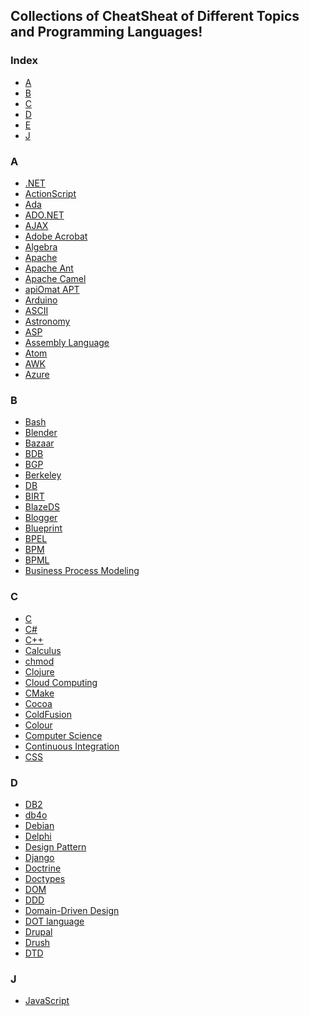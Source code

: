 Collections of CheatSheat of Different Topics and Programming Languages!
------------------------------------------------------------------------
### Index

* [A](#a) 
* [B](#b)
* [C](#b)
* [D](#d)
* [E](#e)
* [J](#j)

### A
 - [.NET]() 
 - [ActionScript](https://github.com/vicky002/CheatSheets/blob/master/cheats/ActionScript_pdf) 
 - [Ada](https://github.com/vicky002/CheatSheets/blob/master/cheats/Ada_Reference.pdf) 
 - [ADO.NET]() 
 - [AJAX](https://github.com/vicky002/CheatSheets/blob/master/cheats/rc002-ajax_online.pdf) 
 - [Adobe Acrobat](https://github.com/vicky002/CheatSheets/blob/master/cheats/NET.pdf)
 - [Algebra](https://github.com/vicky002/CheatSheets/blob/master/cheats/Algebra_Cheat_Sheet.pdf) 
 - [Apache]() 
 - [Apache Ant]() 
 - [Apache Camel]() 
 - [apiOmat APT]()
 - [Arduino]()
 - [ASCII]() 
 - [Astronomy]() 
 - [ASP]() 
 - [Assembly Language]() 
 - [Atom]() 
 - [AWK]() 
 - [Azure]()


### B
 
 - [Bash]() 
 - [Blender]() 
 - [Bazaar]() 
 - [BDB]() 
 - [BGP]() 
 - [Berkeley]() 
 - [DB]() 
 - [BIRT]()
 - [BlazeDS]() 
 - [Blogger]() 
 - [Blueprint]() 
 - [BPEL]() 
 - [BPM]() 
 - [BPML]() 
 - [Business Process Modeling]()


 ### C

- [C]() 
- [C#]() 
- [C++]() 
- [Calculus]() 
- [chmod]() 
- [Clojure]() 
- [Cloud Computing]() 
- [CMake]() 
- [Cocoa]() 
- [ColdFusion]() 
- [Colour]() 
- [Computer Science]()
- [Continuous Integration]()
- [CSS]()

### D

- [DB2]() 
- [db4o]() 
- [Debian]() 
- [Delphi]() 
- [Design Pattern]() 
- [Django]() 
- [Doctrine]() 
- [Doctypes]() 
- [DOM]() 
- [DDD]() 
- [Domain-Driven Design]() 
- [DOT language]() 
- [Drupal]() 
- [Drush]() 
- [DTD]()


### J
- [JavaScript](https://github.com/vicky002/CheatSheets/blob/master/cheats/javascript_cheat_sheet.pdf)
